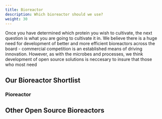 ```yaml
---
title: Bioreactor
description: Which bioreactor should we use?
weight: 30
---
```


Once you have determined which protein you wish to cultivate, the next question is what you are going to cultivate it in.  We believe there is a huge need for development of better and more efficient bioreactors across the board - commercial competition is an established means of driving innovation.  However, as with the microbes and processes, we think development of open source solutions is neccesary to insure that those who most need

## Our Bioreactor Shortlist

### Pioreactor

### 

## Other Open Source Bioreactors

### 